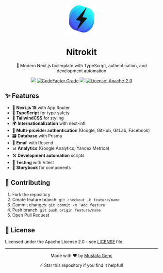 <div align="center">
  <a href="https://nitrokit.tr">
    <img alt="Nitrokit Logo" src="https://raw.githubusercontent.com/nitrokit/nitrokit-nextjs/refs/heads/main/public/images/logos/nitrokit.png" height="100">
  </a>

# Nitrokit

🚀 Modern Next.js boilerplate with TypeScript, authentication, and development automation

<a href="https://codecov.io/gh/nitrokit/nitrokit-nextjs"><img src="https://codecov.io/gh/nitrokit/nitrokit-nextjs/graph/badge.svg?token=7V4UDZX9FC"/></a> <a href="https://www.codefactor.io/repository/github/nitrokit/nitrokit-nextjs"><img src="https://img.shields.io/codefactor/grade/github/nitrokit/nitrokit-nextjs?style=flat" alt="CodeFactor Grade"></a> <a title="Crowdin" target="_blank" href="https://crowdin.com/project/nitrokit"><img src="https://badges.crowdin.net/nitrokit/localized.svg"></a> <a href="https://opensource.org/licenses/Apache-2.0"><img src="https://img.shields.io/badge/License-Apache%202.0-blue.svg" alt="License: Apache-2.0"></a>

</div>

## ✨ Features

- 🚀 **Next.js 15** with App Router
- 📘 **TypeScript** for type safety
- 🎨 **TailwindCSS** for styling
- 🌍 **Internationalization** with next-intl
- 🔐 **Multi-provider authentication** (Google, GitHub, GitLab, Facebook)
- 🗃️ **Database** with Prisma
- 📧 **Email** with Resend
- 📊 **Analytics** (Google Analytics, Yandex Metrica)
- 🛠️ **Development automation** scripts
- 🧪 **Testing** with Vitest
- 📖 **Storybook** for components

## 🤝 Contributing

1. Fork the repository
2. Create feature branch: `git checkout -b feature/name`
3. Commit changes: `git commit -m 'Add feature'`
4. Push branch: `git push origin feature/name`
5. Open Pull Request

## 📝 License

Licensed under the Apache License 2.0 - see [LICENSE](LICENSE) file.

---

<div align="center">
  <p>Made with ❤️ by <a href="https://mustafagenc.info">Mustafa Genç</a></p>
  <p>⭐ Star this repository if you find it helpful!</p>
</div>
